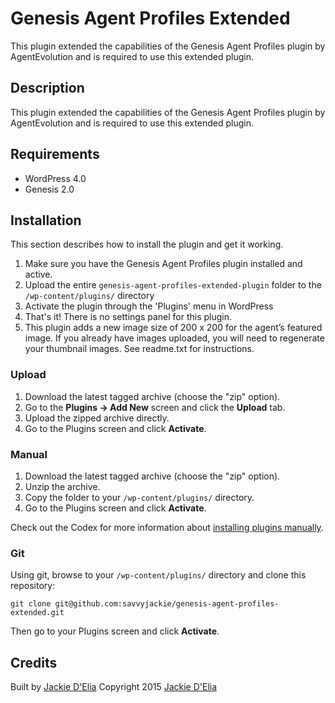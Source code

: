 # Genesis Agent Profiles Extended

This plugin extended the capabilities of the Genesis Agent Profiles plugin by AgentEvolution and is required to use this extended plugin. 

## Description

This plugin extended the capabilities of the Genesis Agent Profiles plugin by AgentEvolution and is required to use this extended plugin. 




## Requirements
 * WordPress 4.0
 * Genesis 2.0

## Installation

This section describes how to install the plugin and get it working.

1. Make sure you have the Genesis Agent Profiles plugin installed and active.
2. Upload the entire `genesis-agent-profiles-extended-plugin` folder to the `/wp-content/plugins/` directory
3. Activate the plugin through the 'Plugins' menu in WordPress
4. That's it! There is no settings panel for this plugin.
5. This plugin adds a new image size of 200 x 200 for the agent’s featured image. If you already have images uploaded, you will need to regenerate your thumbnail images. See readme.txt for instructions.

### Upload

1. Download the latest tagged archive (choose the "zip" option).
2. Go to the __Plugins -> Add New__ screen and click the __Upload__ tab.
3. Upload the zipped archive directly.
4. Go to the Plugins screen and click __Activate__.

### Manual

1. Download the latest tagged archive (choose the "zip" option).
2. Unzip the archive.
3. Copy the folder to your `/wp-content/plugins/` directory.
4. Go to the Plugins screen and click __Activate__.

Check out the Codex for more information about [installing plugins manually](http://codex.wordpress.org/Managing_Plugins#Manual_Plugin_Installation).

### Git

Using git, browse to your `/wp-content/plugins/` directory and clone this repository:

`git clone git@github.com:savvyjackie/genesis-agent-profiles-extended.git`

Then go to your Plugins screen and click __Activate__.


## Credits

Built by [Jackie D'Elia](https://twitter.com/savvyjackie)
Copyright 2015 [Jackie D'Elia](http://savvyjackiedesigns.com/) 

